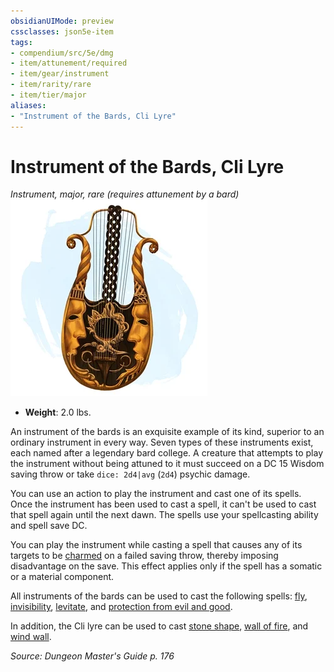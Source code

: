 ```yaml
---
obsidianUIMode: preview
cssclasses: json5e-item
tags:
- compendium/src/5e/dmg
- item/attunement/required
- item/gear/instrument
- item/rarity/rare
- item/tier/major
aliases: 
- "Instrument of the Bards, Cli Lyre"
---
```

# Instrument of the Bards, Cli Lyre
*Instrument, major, rare (requires attunement by a bard)*  
![](4-Resources/Compendium/items/img/instrument-of-the-bards-cli-lyre.webp#right)  

- **Weight**: 2.0 lbs.

An instrument of the bards is an exquisite example of its kind, superior to an ordinary instrument in every way. Seven types of these instruments exist, each named after a legendary bard college. A creature that attempts to play the instrument without being attuned to it must succeed on a DC 15 Wisdom saving throw or take `dice: 2d4|avg` (`2d4`) psychic damage.

You can use an action to play the instrument and cast one of its spells. Once the instrument has been used to cast a spell, it can't be used to cast that spell again until the next dawn. The spells use your spellcasting ability and spell save DC.

You can play the instrument while casting a spell that causes any of its targets to be [charmed](4-Resources/Compendium/rules/conditions.md#charmed) on a failed saving throw, thereby imposing disadvantage on the save. This effect applies only if the spell has a somatic or a material component.

All instruments of the bards can be used to cast the following spells: [fly](4-Resources/Compendium/spells/fly.md), [invisibility](4-Resources/Compendium/spells/invisibility.md), [levitate](4-Resources/Compendium/spells/levitate.md), and [protection from evil and good](4-Resources/Compendium/spells/protection-from-evil-and-good.md).

In addition, the Cli lyre can be used to cast [stone shape](4-Resources/Compendium/spells/stone-shape.md), [wall of fire](4-Resources/Compendium/spells/wall-of-fire.md), and [wind wall](4-Resources/Compendium/spells/wind-wall.md).

*Source: Dungeon Master's Guide p. 176*